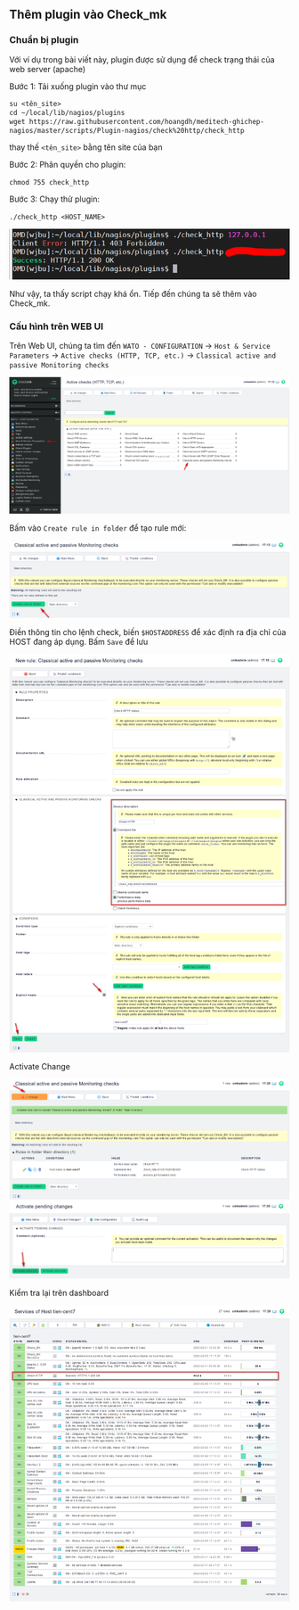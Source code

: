 ## Thêm plugin vào Check_mk

### Chuẩn bị plugin

Với ví dụ trong bài viết này, plugin được sử dụng để check trạng thái của web server (apache)

Bước 1: Tải xuống plugin vào thư mục

```
su <tên_site>
cd ~/local/lib/nagios/plugins
wget https://raw.githubusercontent.com/hoangdh/meditech-ghichep-nagios/master/scripts/Plugin-nagios/check%20http/check_http
```

thay thế `<tên_site>` bằng tên site của bạn

Bước 2: Phân quyền cho plugin:

`chmod 755 check_http`

Bước 3: Chạy thử plugin:

`./check_http <HOST_NAME>`

<img src="img/146.png">

Như vậy, ta thấy script chạy khá ổn. Tiếp đến chúng ta sẽ thêm vào Check_mk.

### Cấu hình trên WEB UI

Trên Web UI, chúng ta tìm đến `WATO - CONFIGURATION` -> `Host & Service Parameters` -> `Active checks (HTTP, TCP, etc.)` -> `Classical active and passive Monitoring checks`

<img src="img/147.png">

Bấm vào `Create rule in folder` để tạo rule mới:

<img src="img/148.png">

Điền thông tin cho lệnh check, biến `$HOSTADDRESS` để xác định ra địa chỉ của HOST đang áp dụng. Bấm `Save` để lưu

<img src="img/149.png">

Activate Change

<img src="img/150.png">

<img src="img/151.png">

Kiểm tra lại trên dashboard

<img src="img/152.png">